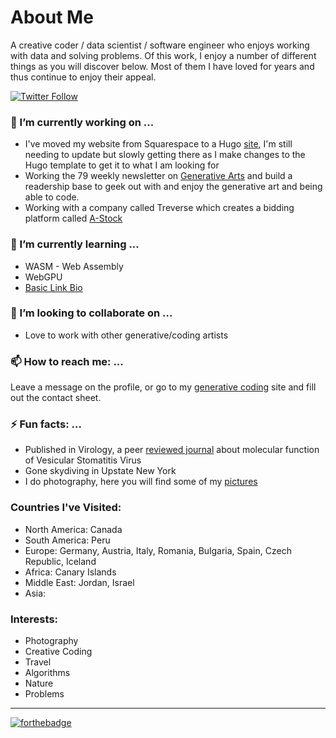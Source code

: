 
# About Me 
A creative coder / data scientist / software engineer who enjoys working with data and solving problems. Of this work, I enjoy a number of different things as you will discover below. Most of them I have loved for years and thus continue to enjoy their appeal. 

<p>
  <a href="https://twitter.com/generatecoll"><img src="https://img.shields.io/twitter/follow/generatecoll.svg?style=social" alt="Twitter Follow" /></a>
</p>

### 🔭 I’m currently working on ...
* I've moved my website from Squarespace to a Hugo [site](https://generativecollective.com), I'm still needing to update but slowly getting there as I make changes to the Hugo template to get it to what I am looking for 
* Working the 79 weekly newsletter on [Generative Arts](https://generative.substack.com) and build a readership base to geek out with and enjoy the generative art and being able to code. 
* Working with a company called Treverse which creates a bidding platform called [A-Stock](https://www.a-stock.bid) 

### 🌱 I’m currently learning ...
* WASM - Web Assembly 
* WebGPU
* [Basic Link Bio](https://szent.app/cdr6934)

### 👯 I’m looking to collaborate on ...
* Love to work with other generative/coding artists 

### 📫 How to reach me: ...
Leave a message on the profile, or go to my [generative coding](https://www.generativecollective.com) site and fill out the contact sheet. 

### ⚡ Fun facts: ...
* Published in Virology, a peer [reviewed journal](https://pubmed.ncbi.nlm.nih.gov/27643886/) about molecular function of Vesicular Stomatitis Virus
* Gone skydiving in Upstate New York 
* I do photography, here you will find some of my [pictures](https://unsplash.com/@cdr6934)

### Countries I've Visited: 
* North America: Canada
* South America: Peru
* Europe: Germany, Austria, Italy, Romania, Bulgaria, Spain, Czech Republic, Iceland
* Africa: Canary Islands
* Middle East: Jordan, Israel 
* Asia: 

### Interests: 
* Photography
* Creative Coding
* Travel
* Algorithms 
* Nature
* Problems 


----
[![forthebadge](https://forthebadge.com/images/badges/built-by-developers.svg)](https://forthebadge.com)
